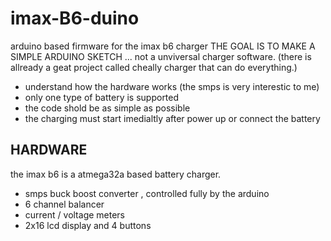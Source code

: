 # imax-B6-duino
arduino based firmware for the imax b6 charger
THE GOAL IS TO MAKE A SIMPLE ARDUINO SKETCH ... not a unviversal charger software. 
(there is allready a geat project called cheally charger that can do everything.)

- understand how the hardware works (the smps is very interestic to me)
- only one type of battery is supported
- the code shold be as simple as possible
- the charging must start imedialtly after power up or connect the battery

HARDWARE
--------
the imax b6 is a atmega32a based battery charger.
- smps buck boost converter , controlled fully by the arduino
- 6 channel balancer
- current / voltage meters
- 2x16 lcd display and 4 buttons
